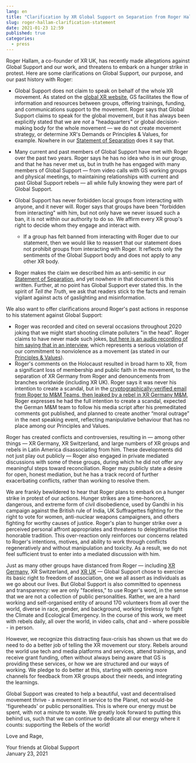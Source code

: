 ```yaml
---
lang: en
title: "Clarification by XR Global Support on Separation from Roger Hallam "
slug: roger-hallam-clarification-statement
date: 2021-01-23 12:59
published: true
categories:
  - press
---
```

Roger Hallam, a co-founder of XR UK, has recently made allegations against Global Support and our work, and threatens to embark on a hunger strike in protest. Here are some clarifications on Global Support, our purpose, and our past history with Roger:  

* Global Support does not claim to speak on behalf of the whole XR movement. As stated on the [global XR website](https://rebellion.global/frequently-asked-questions/), GS facilitates the flow of information and resources between groups, offering trainings, funding, and communications support to the movement. Roger says that Global Support claims to speak for the global movement, but it has always been explicitly stated that we are *not* a "headquarters" or global decision-making body for the whole movement — we do not create movement strategy, or determine XR's Demands or Principles & Values, for example. Nowhere in our [Statement of Separation](https://rebellion.global/press/2020/11/20/roger-hallam-statement/) does it say that.  
* Many current and past members of Global Support have met with Roger over the past two years. Roger says he has no idea who is in our group, and that he has never met us, but in truth he has engaged with many members of Global Support — from video calls with GS working groups and physical meetings, to maintaining relationships with current and past Global Support rebels — all while fully knowing they were part of Global Support.  
* Global Support has never forbidden local groups from interacting with anyone, and it never will. Roger says that groups have been "forbidden from interacting" with him, but not only have we never issued such a ban, it is not within our authority to do so. We affirm every XR group's right to decide whom they engage and interact with.

  * If a group has felt banned from interacting with Roger due to our statement, then we would like to reassert that our statement does not prohibit groups from interacting with Roger. It reflects only the sentiments of the Global Support body and does not apply to any other XR body.  
* Roger makes the claim we described him as anti-semitic in our [Statement of Separation](https://rebellion.global/press/2020/11/20/roger-hallam-statement/), and yet nowhere in that document is this written. Further, at no point has Global Support ever stated this. In the spirit of *Tell the Truth*, we ask that readers stick to the facts and remain vigilant against acts of gaslighting and misinformation.  

We also want to offer clarifications around Roger's past actions in response to his statement against Global Support:  

* Roger was recorded and cited on several occasions throughout 2020 joking that we might start shooting climate polluters "in the head". Roger claims to have never made such jokes, [but here is an audio recording of him saying that in an interview](https://cloud2.organise.earth/s/qCC8FGZFH3jYjdz), which represents a serious violation of our commitment to nonviolence as a movement (as stated in our [Principles & Values](https://rebellion.global/about-us/)).  
* Roger's comments on the Holocaust resulted in broad harm to XR, from a significant loss of membership and public faith in the movement, to the separation of XR Germany from Roger and denouncements from branches worldwide (including XR UK). Roger says it was never his intention to create a scandal, but in the [cryptographically-verified email from Roger to M&M Teams, then leaked by a rebel in XR Germany M&M](https://cloud2.organise.earth/s/92DMLNQEapTDax6), Roger expresses he had the full intention to create a scandal, expected the German M&M team to follow his media script after his premeditated comments got published, and planned to create another “moral outrage” in the next speaking event, reflecting manipulative behaviour that has no place among our Principles and Values.  

Roger has created conflicts and controversies, resulting in — among other things — XR Germany, XR Switzerland, and large numbers of XR groups and rebels in Latin America disassociating from him. These developments did not just play out publicly — Roger also engaged in private mediated discussions with some of these groups, during which he did not offer any meaningful steps toward reconciliation. Roger may publicly state a desire for open, honest mediation, but he has a track record of further exacerbating conflicts, rather than working to resolve them.  

We are frankly bewildered to hear that Roger plans to embark on a hunger strike in protest of our actions. Hunger strikes are a time-honored, dangerous, and extreme form of civil disobedience, used by Gandhi in his campaign against the British rule of India, UK Suffragettes fighting for the right to vote for women, anti-nuclear weapons campaigners, and others fighting for worthy causes of justice. Roger's plan to hunger strike over a perceived personal affront appropriates and threatens to delegitimatise this honorable tradition. This over-reaction only reinforces our concerns related to Roger's intentions, motives, and ability to work through conflicts regeneratively and without manipulation and toxicity. As a result, we do not feel sufficient trust to enter into a mediated discussion with him.  

Just as many other groups have distanced from Roger — including [XR Germany](https://extinctionrebellion.de/blog/extinction-rebellion-deutschland-verurteilt-instrumentalisierung-des-holocaust-und-verhalten-von-roger-hallam/), XR Switzerland, and [XR UK](https://extinctionrebellion.uk/2020/07/25/further-clarity-on-xruk-and-the-beyond-politics-party/) — Global Support chose to exercise its basic right to freedom of association, one we all assert as individuals as we go about our lives. But Global Support is also committed to openness and transparency: we are only "faceless," to use Roger's word, in the sense that we are not a collection of public personalities. Rather, we are a hard working and self-organised entity of around 170 volunteers from all over the world, diverse in race, gender, and background, working tirelessy to fight the Climate and Ecological Emergency. In the course of this work, we meet with rebels daily, all over the world, in video calls, chat and - where possible - in person.  

However, we recognize this distracting faux-crisis has shown us that we do need to do a better job of telling the XR movement our story. Rebels around the world use tech and media platforms and services, attend trainings, and receive grant funding, often without always being aware that GS is providing these services, or how we are structured and our ways of working. We pledge to do better at this, starting with opening more channels for feedback from XR groups about their needs, and integrating the learnings.  

Global Support was created to help a beautiful, vast and decentralised movement thrive - a movement in service to the Planet, not would-be 'figureheads' or public personalities. This is where our energy must be spent, with not a minute to waste. We greatly look forward to putting this behind us, such that we can continue to dedicate all our energy where it counts: supporting the Rebels of the world!  

Love and Rage,  

Your friends at Global Support\
January 23, 2021